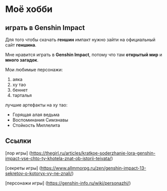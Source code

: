 # Моё хобби

## играть в Genshin Impact

Для того чтобы скачать **геншин** импакт нужно зайти на официальный сайт **геншина**.

Мне нравится играть в **Genshin Impact**, потому что там **открытый мир** и **много загадок**.

Мои любимые персонажи:

1. аяка
2. ху тао
3. беннет
4. тарталья

лучшие артефакты на ху тао:

* Горящая алая ведьма
* Воспоминания Симэнавы
* Стойкость Миллелита

## Ссылки
[лор игры] (https://thegirl.ru/articles/kratkoe-soderzhanie-lora-genshin-impact-vse-chto-ty-khotela-znat-ob-istorii-teivata/)

[секреты игры] (https://www.allmmorpg.ru/zen/genshin-impact-13-sekretov-o-kotoryx-vy-ne-znali/)

[персонажи игры] (https://genshin-info.ru/wiki/personazhi/)
